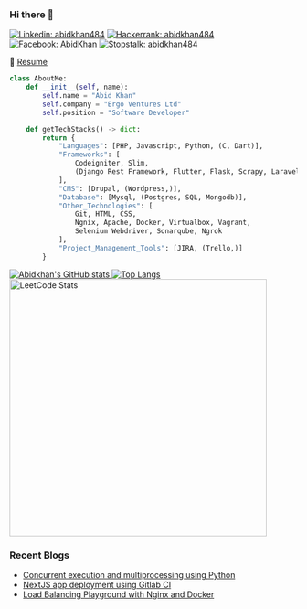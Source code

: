 ### Hi there 👋
[![Linkedin: abidkhan484](https://img.shields.io/badge/-abidkhan484-blue?style=flat&logo=Linkedin&logoColor=white&link=https://www.linkedin.com/in/abidkhan484/)](https://linkedin.com/in/abidkhan484)
[![Hackerrank: abidkhan484](https://img.shields.io/badge/-abidkhan484-fern?style=flat&logo=Hackerrank&logoColor=white&link=https://www.hackerrank.com/abidkhan484)](https://hackerrank.com/abidkhan484)
[![Facebook: AbidKhan](https://img.shields.io/badge/-careless.abid-blue?style=flat&logo=Facebook&logoColor=white&link=https://www.facebook.com/careless.abid)](https://facebook.com/careless.abid)
[![Stopstalk: abidkhan484](https://img.shields.io/badge/-abidkhan484-black?style=flat&link=https://www.stopstalk.com/user/profile/abidkhan484)](https://www.stopstalk.com/user/profile/abidkhan484)

📝 [Resume](https://docs.google.com/document/d/1B5GzQKHHBD_i27T21CK9Lr68PvQ1RqdHb-m0gYFRWmg/export?format=pdf)

```python
class AboutMe:
    def __init__(self, name):
        self.name = "Abid Khan"
        self.company = "Ergo Ventures Ltd"
        self.position = "Software Developer"

    def getTechStacks() -> dict:
        return {
            "Languages": [PHP, Javascript, Python, (C, Dart)],
            "Frameworks": [
                Codeigniter, Slim, 
                (Django Rest Framework, Flutter, Flask, Scrapy, Laravel)
            ],
            "CMS": [Drupal, (Wordpress,)],
            "Database": [Mysql, (Postgres, SQL, Mongodb)],
            "Other_Technologies": [
                Git, HTML, CSS, 
                Ngnix, Apache, Docker, Virtualbox, Vagrant, 
                Selenium Webdriver, Sonarqube, Ngrok
            ],
            "Project_Management_Tools": [JIRA, (Trello,)]
        }
```


<div>
    <a href="https://github.com/abidkhan484">
        <img align=top src="https://github-readme-stats-snowy-seven-18.vercel.app/api?username=abidkhan484" alt="Abidkhan's GitHub stats">
    </a>
    <a href="https://github.com/abidkhan484">
        <img align=top src="https://github-readme-stats-snowy-seven-18.vercel.app/api/top-langs/?username=abidkhan484&layout=donut" alt="Top Langs">
    </a>
</div>
<div>
    <a href="https://leetcode.com/abidkhan484">
        <img width=450px src="https://leetcard.jacoblin.cool/abidkhan484?theme=light&font=Noto%20Serif%20Tangut&ext=activity" alt="LeetCode Stats">
    </a>
</div>

### Recent Blogs

* [Concurrent execution and multiprocessing using Python](https://medium.com/@abidkhan484/concurrent-execution-of-prime-number-check-using-python-8d6d389202d5)
* [NextJS app deployment using Gitlab CI](https://medium.com/@abidkhan484/automate-nextjs-app-deployment-using-gitlab-ci-83d8fdb9ae89)
* [Load Balancing Playground with Nginx and Docker](https://medium.com/@abidkhan484/load-balancing-playground-with-nginx-and-docker-d2a853545a0b)





